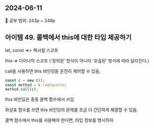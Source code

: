 ## 2024-06-11

📖 공부 범위: 243p ~ 248p

## 아이템 49. 콜백에서 this에 대한 타입 제공하기

let, const =>> 렉시컬 스코프

this => 다이나믹 스코프 ('정의된' 방식이 아니라 '호출된' 방식에 따라 달라진다.)

call을 사용하면 this 바인딩을 온전히 제어할 수 있음.

```typescript
const c = new C();
const method = c.logSquares;
method.call(c);
```

this 바인딩은 종종 콜백 함수에서 쓰임

화살표 함수를 쓰면 this 바인딩의 문제를 조금 더 간단하게 해결할 수 있음.

콜백 함수에서 this를 사용해야 한다면, 타입 정보를 명시하자.
